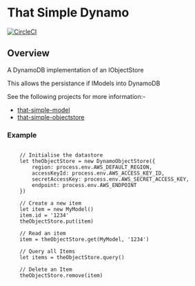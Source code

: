 # That Simple Dynamo
[![CircleCI](https://circleci.com/gh/ThatDevCompany/that-simple-dynamo.svg?style=svg)](https://circleci.com/gh/ThatDevCompany/that-simple-dynamo)

##  Overview
A DynamoDB implementation of an IObjectStore

This allows the persistance if IModels into DynamoDB

See the following projects for more information:-

* [that-simple-model](https://github.com/ThatDevCompany/that-simple-model)
* [that-simple-objectstore](https://github.com/ThatDevCompany/that-simple-objectstore)

### Example

```$typescript

    // Initialise the datastore
    let theObjectStore = new DynamoObjectStore({
        region: process.env.AWS_DEFAULT_REGION,
        accessKeyId: process.env.AWS_ACCESS_KEY_ID,
        secretAccessKey: process.env.AWS_SECRET_ACCESS_KEY,
        endpoint: process.env.AWS_ENDPOINT
    })
    
    // Create a new item
    let item = new MyModel()
    item.id = '1234'
    theObjectStore.put(item)
    
    // Read an item	
    item = theObjectStore.get(MyModel, '1234')
    
    // Query all Items
    let items = theObjectStore.query()
	
    // Delete an Item
    theObjectStore.remove(item)
	
```
